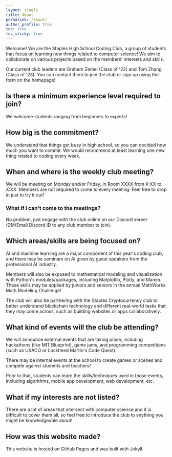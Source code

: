 ```yaml
---
layout: single
title: About
permalink: /about/
author_profile: true
toc: true
toc_sticky: true
---
```


Welcome! We are the Staples High School Coding Club, a group of students that focus on learning new things related to computer science! We aim to collaborate on various projects based on the members' interests and skills. 

Our current club leaders are Graham Zemel (Class of '22) and Tom Zhang (Class of '23). You can contact them to join the club or sign up using the form on the homepage!

## Is there a minimum experience level required to join?

We welcome students ranging from beginners to experts!

## How big is the commitment?

We understand that things get busy in high school, so you can decided how much you want to commit. We would recommend at least learning one new thing related to coding every week. 

## When and where is the weekly club meeting?

We will be meeting on Monday and/or Friday, in Room XXXX from X:XX to X:XX. Members are not required to come to every meeting. Feel free to drop in just to try it out!

### What if I can't come to the meetings?

No problem, just engage with the club online on our Discord server (DM/Email Discord ID to any club member to join). 

## Which areas/skills are being focused on?

AI and machine learning are a major component of this year's coding club, and there may be seminars on AI given by guest speakers from the professional AI industry. 

Members will also be exposed to mathematical modeling and visualization with Python's modules/packages, including Matplotlib, Plotly, and Manim. These skills may be applied by juniors and seniors in the annual MathWorks Math Modeling Challenge!

The club will also be partnering with the Staples Cryptocurrency club to better understand blockchain technology and different real-world tasks that they may come across, such as building websites or apps collaboratively.

## What kind of events will the club be attending?

We will announce external events that are taking place, including hackathons (like MIT Blueprint), game jams, and programming competitions (such as USACO or Lockheed Martin's Code Quest). 

There may be internal events at the school to create games or scenes and compete against students and teachers!

Prior to that, students can learn the skills/techniques used in those events, including algorithms, mobile app development, web development, etc.

## What if my interests are not listed?

There are a lot of areas that intersect with computer science and it is difficult to cover them all, so feel free to introduce the club to anything you might be knowledgeable about!

## How was this website made?

This website is hosted on Github Pages and was built with Jekyll. 
